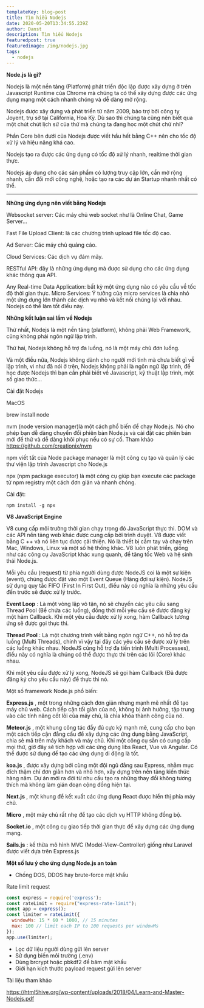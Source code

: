 ```yaml
---
templateKey: blog-post
title: Tìm hiểu Nodejs
date: 2020-05-20T13:34:55.239Z
author: Danst
description: Tìm hiểu Nodejs
featuredpost: true
featuredimage: /img/nodejs.jpg
tags:
  - nodejs
---
```

**Node.js là gì?**

Nodejs là một nền tảng (Platform) phát triển độc lập được xây dựng ở trên Javascript Runtime của Chrome mà chúng ta có thể xây dựng được các ứng dụng mạng một cách nhanh chóng và dễ dàng mở rộng.

Nodejs được xây dựng và phát triển từ năm 2009, bảo trợ bởi công ty Joyent, trụ sở tại California, Hoa Kỳ. Dù sao thì chúng ta cũng nên biết qua một chút chút lịch sử của thứ mà chúng ta đang học một chút chứ nhỉ?

Phần Core bên dưới của Nodejs được viết hầu hết bằng C++ nên cho tốc độ xử lý và hiệu năng khá cao.

Nodejs tạo ra được các ứng dụng có tốc độ xử lý nhanh, realtime thời gian thực.

Nodejs áp dụng cho các sản phẩm có lượng truy cập lớn, cần mở rộng nhanh, cần đổi mới công nghệ, hoặc tạo ra các dự án Startup nhanh nhất có thể.

- - -

**Những ứng dụng nên viết bằng Nodejs**

Websocket server: Các máy chủ web socket như là Online Chat, Game Server…

Fast File Upload Client: là các chương trình upload file tốc độ cao.

Ad Server: Các máy chủ quảng cáo.

Cloud Services: Các dịch vụ đám mây.

RESTful API: đây là những ứng dụng mà được sử dụng cho các ứng dụng khác thông qua API.

Any Real-time Data Application: bất kỳ một ứng dụng nào có yêu cầu về tốc độ thời gian thực. Micro Services: Ý tưởng của micro services là chia nhỏ một ứng dụng lớn thành các dịch vụ nhỏ và kết nối chúng lại với nhau. Nodejs có thể làm tốt điều này.

**Những kết luận sai lầm về Nodejs**

Thứ nhất, Nodejs là một nền tảng (platform), không phải Web Framework, cũng không phải ngôn ngữ lập trình.

Thứ hai, Nodejs không hỗ trợ đa luồng, nó là một máy chủ đơn luồng.

Và một điều nữa, Nodejs không dành cho người mới tinh mà chưa biết gì về lập trình, vì như đã nói ở trên, Nodejs không phải là ngôn ngữ lập trình, để học được Nodejs thì bạn cần phải biết về Javascript, kỹ thuật lập trình, một số giao thức…

Cài đặt Nodejs

MacOS

brew install node

nvm (node version manager)là một cách phổ biến để chạy Node.js. Nó cho phép bạn dễ dàng chuyển đổi phiên bản Node.js và cài đặt các phiên bản mới để thử và dễ dàng khôi phục nếu có sự cố. Tham khảo <https://github.com/creationix/nvm>

npm viết tắt của Node package manager là một công cụ tạo và quản lý các thư viện lập trình Javascript cho Node.js

npx (npm package executor) là một công cụ giúp bạn execute các package từ npm registry một cách đơn giản và nhanh chóng. 

Cài đặt: 

```
npm install -g npx
```

**V8 JavaScript Engine**

V8 cung cấp môi trường thời gian chạy trong đó JavaScript thực thi. DOM và các API nền tảng web khác được cung cấp bởi trình duyệt. V8 được viết bằng C ++ và nó liên tục được cải thiện. Nó là thiết bị cầm tay và chạy trên Mac, Windows, Linux và một số hệ thống khác. V8 luôn phát triển, giống như các công cụ JavaScript khác xung quanh, để tăng tốc Web và hệ sinh thái Node.js.

Mỗi yêu cầu (request) từ phía người dùng được NodeJS coi là một sự kiện (event), chúng được đặt vào một Event Queue (Hàng đợi sự kiện). NodeJS sử dụng quy tắc FIFO (First In First Out), điều này có nghĩa là những yêu cầu đến trước sẽ được xử lý trước.

**Event Loop**  : Là một vòng lặp vô tận, nó sẽ chuyển các yêu cầu sang Thread Pool (Bể chứa các luồng), đồng thời mỗi yêu cầu sẽ được đăng ký một hàm Callback. Khi một yêu cầu được xử lý xong, hàm Callback tương ứng sẽ được gọi thực thi.

**Thread Pool**  : Là một chương trình viết bằng ngôn ngữ C++, nó hỗ trợ đa luồng (Multi Threads), chính vì vậy tại đây các yêu cầu sẽ được xử lý trên các luồng khác nhau. NodeJS cũng hỗ trợ đa tiến trình (Multi Processes), điều này có nghĩa là chúng có thể được thực thi trên các lõi (Core) khác nhau.

Khi một yêu cầu được xử lý xong, NodeJS sẽ gọi hàm Callback (Đã được đăng ký cho yêu cầu này) để thực thi nó.

Một số framework Node.js phổ biến:

**Express.js** , một trong những cách đơn giản nhưng mạnh mẽ nhất để tạo máy chủ web. Cách tiếp cận tối giản của nó, không bị ảnh hưởng, tập trung vào các tính năng cốt lõi của máy chủ, là chìa khóa thành công của nó.

**Meteor.js** , một khung công tác đầy đủ cực kỳ mạnh mẽ, cung cấp cho bạn một cách tiếp cận đẳng cấu để xây dựng các ứng dụng bằng JavaScript, chia sẻ mã trên máy khách và máy chủ. Khi một công cụ sẵn có cung cấp mọi thứ, giờ đây sẽ tích hợp với các ứng dụng libs React, Vue và Angular. Có thể được sử dụng để tạo các ứng dụng di động là tốt.

**koa.js** , được xây dựng bởi cùng một đội ngũ đằng sau Express, nhằm mục đích thậm chí đơn giản hơn và nhỏ hơn, xây dựng trên nền tảng kiến ​​thức hàng năm. Dự án mới ra đời từ nhu cầu tạo ra những thay đổi không tương thích mà không làm gián đoạn cộng đồng hiện tại.

**Next.js** , một khung để kết xuất các ứng dụng React được hiển thị phía máy chủ.

**Micro** , một máy chủ rất nhẹ để tạo các dịch vụ HTTP không đồng bộ.

**Socket.io** , một công cụ giao tiếp thời gian thực để xây dựng các ứng dụng mạng.

**Sails.js** :  kế thừa mô hình MVC (Model-View-Controller) giống như Laravel được viết dựa trên Express.js 

**Một số lưu ý cho ứng dụng Node.js an toàn**

* Chống DOS, DDOS hay brute-force mật khẩu

Rate limit request

```javascript
const express = require('express');
const rateLimit = require("express-rate-limit");
const app = express();
const limiter = rateLimit({
  windowMs: 15 * 60 * 1000, // 15 minutes
  max: 100 // limit each IP to 100 requests per windowMs
});
app.use(limiter);
```

* Lọc dữ liệu người dùng gửi lên server
* Sử dụng biến môi trường (.env)
* Dùng brcrypt hoặc pbkdf2 để băm mật khẩu
* Giới hạn kích thước payload request gửi lên server

Tài liệu tham khảo

https://html5hive.org/wp-content/uploads/2018/04/Learn-and-Master-Nodejs.pdf